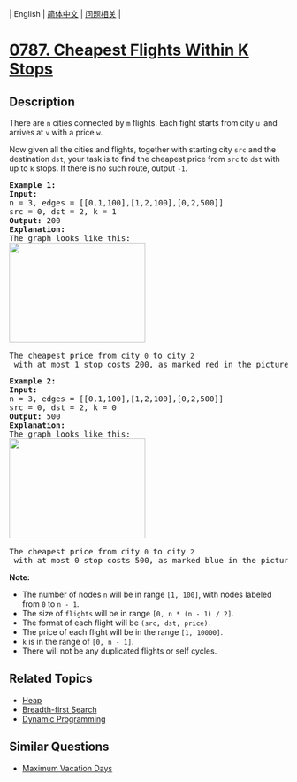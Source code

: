 
| English | [简体中文](README.md) | [问题相关](QUESTION.md) |
# [0787. Cheapest Flights Within K Stops](https://leetcode-cn.com/problems/cheapest-flights-within-k-stops/)
## Description
<p>There are <code>n</code> cities connected by&nbsp;<code>m</code> flights. Each fight starts from city&nbsp;<code>u </code>and arrives at&nbsp;<code>v</code> with a price <code>w</code>.</p>

<p>Now given all the cities and flights, together with starting city <code>src</code> and the destination&nbsp;<code>dst</code>, your task is to find the cheapest price from <code>src</code> to <code>dst</code> with up to <code>k</code> stops. If there is no such route, output <code>-1</code>.</p>

<pre>
<strong>Example 1:</strong>
<strong>Input:</strong> 
n = 3, edges = [[0,1,100],[1,2,100],[0,2,500]]
src = 0, dst = 2, k = 1
<strong>Output:</strong> 200
<strong>Explanation:</strong> 
The graph looks like this:
<img alt="" src="https://s3-lc-upload.s3.amazonaws.com/uploads/2018/02/16/995.png" style="height:180px; width:246px" />

The cheapest price from city <code>0</code> to city <code>2</code> with at most 1 stop costs 200, as marked red in the picture.</pre>

<pre>
<strong>Example 2:</strong>
<strong>Input:</strong> 
n = 3, edges = [[0,1,100],[1,2,100],[0,2,500]]
src = 0, dst = 2, k = 0
<strong>Output:</strong> 500
<strong>Explanation:</strong> 
The graph looks like this:
<img alt="" src="https://s3-lc-upload.s3.amazonaws.com/uploads/2018/02/16/995.png" style="height:180px; width:246px" />

The cheapest price from city <code>0</code> to city <code>2</code> with at most 0 stop costs 500, as marked blue in the picture.</pre>

<p><strong>Note:</strong></p>

<ul>
	<li>The number of&nbsp;nodes&nbsp;<code>n</code> will be&nbsp;in range <code>[1, 100]</code>, with nodes labeled from <code>0</code> to <code>n</code><code> - 1</code>.</li>
	<li>The&nbsp;size of <code>flights</code> will be&nbsp;in range <code>[0, n * (n - 1) / 2]</code>.</li>
	<li>The format of each flight will be <code>(src, </code><code>dst</code><code>, price)</code>.</li>
	<li>The price of each flight will be in the range <code>[1, 10000]</code>.</li>
	<li><code>k</code> is in the range of <code>[0, n - 1]</code>.</li>
	<li>There&nbsp;will&nbsp;not&nbsp;be&nbsp;any&nbsp;duplicated&nbsp;flights or&nbsp;self&nbsp;cycles.</li>
</ul>

## Related Topics
- [Heap](https://leetcode-cn.com/tag/heap)
- [Breadth-first Search](https://leetcode-cn.com/tag/breadth-first-search)
- [Dynamic Programming](https://leetcode-cn.com/tag/dynamic-programming)
## Similar Questions
- [Maximum Vacation Days](../0568/README_EN.md)
